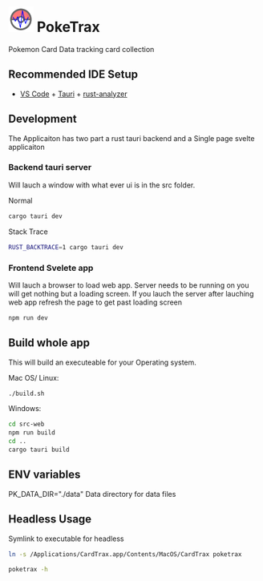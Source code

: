 # <img src="src-web/public/poketrax.png" width="50" height="50"> PokeTrax

Pokemon Card Data tracking card collection

## Recommended IDE Setup

- [VS Code](https://code.visualstudio.com/) + [Tauri](https://marketplace.visualstudio.com/items?itemName=tauri-apps.tauri-vscode) + [rust-analyzer](https://marketplace.visualstudio.com/items?itemName=rust-lang.rust-analyzer)


## Development
The Applicaiton has two part a rust tauri backend and a Single page svelte applicaiton 
### Backend tauri server
Will lauch a window with what ever ui is in the src folder.

Normal
```sh
cargo tauri dev
```
Stack Trace
```sh
RUST_BACKTRACE=1 cargo tauri dev 
```
### Frontend Svelete app

Will lauch a browser to load web app.  Server needs to be running on you will get nothing but a loading screen. If you lauch the server after lauching web app refresh the page to get past loading screen

```sh
npm run dev
```

## Build whole app

This will build an executeable for your Operating system.

Mac OS/ Linux: 
```sh
./build.sh
```

Windows:
```sh
cd src-web 
npm run build
cd ..
cargo tauri build
```

## ENV variables

PK_DATA_DIR="./data" Data directory for data files

## Headless Usage

Symlink to executable for headless

```sh
ln -s /Applications/CardTrax.app/Contents/MacOS/CardTrax poketrax
```

```sh
poketrax -h
```
